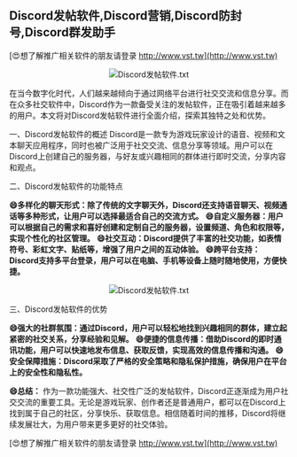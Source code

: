 ## **Discord发帖软件,Discord营销,Discord防封号,Discord群发助手**

[😍想了解推广相关软件的朋友请登录 http://www.vst.tw](http://www.vst.tw)

 <center><img src="https://vst.tw/MP4/tuiguang/png/5.png" alt="Discord发帖软件.txt"></center>

在当今数字化时代，人们越来越倾向于通过网络平台进行社交交流和信息分享。而在众多社交软件中，Discord作为一款备受关注的发帖软件，正在吸引着越来越多的用户。本文将对Discord发帖软件进行全面介绍，探索其独特之处和优势。

一、Discord发帖软件的概述
Discord是一款专为游戏玩家设计的语音、视频和文本聊天应用程序，同时也被广泛用于社交交流、信息分享等领域。用户可以在Discord上创建自己的服务器，与好友或兴趣相同的群体进行即时交流，分享内容和观点。

二、Discord发帖软件的功能特点

**😄多样化的聊天形式：除了传统的文字聊天外，Discord还支持语音聊天、视频通话等多种形式，让用户可以选择最适合自己的交流方式。**
**😄自定义服务器：用户可以根据自己的需求和喜好创建和定制自己的服务器，设置频道、角色和权限等，实现个性化的社区管理。**
**😄社交互动：Discord提供了丰富的社交功能，如表情符号、彩虹文字、贴纸等，增强了用户之间的互动体验。**
**😄跨平台支持：Discord支持多平台登录，用户可以在电脑、手机等设备上随时随地使用，方便快捷。**

 <center><img src="https://vst.tw/MP4/tuiguang/png/5.png" alt="Discord发帖软件.txt"></center>

三、Discord发帖软件的优势

**😄强大的社群氛围：通过Discord，用户可以轻松地找到兴趣相同的群体，建立起紧密的社交关系，分享经验和见解。**
**😄便捷的信息传播：借助Discord的即时通讯功能，用户可以快速地发布信息、获取反馈，实现高效的信息传播和沟通。**
**😄安全保障措施：Discord采取了严格的安全策略和隐私保护措施，确保用户在平台上的安全性和隐私性。**

**😄总结：**
作为一款功能强大、社交性广泛的发帖软件，Discord正逐渐成为用户社交交流的重要工具。无论是游戏玩家、创作者还是普通用户，都可以在Discord上找到属于自己的社区，分享快乐、获取信息。相信随着时间的推移，Discord将继续发展壮大，为用户带来更多更好的社交体验。

[😍想了解推广相关软件的朋友请登录 http://www.vst.tw](http://www.vst.tw)



